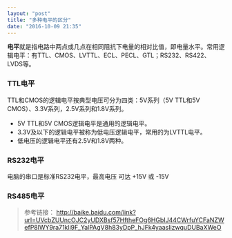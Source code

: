 ```yaml
---
layout: "post"
title: "多种电平的区分"
date: "2016-10-09 21:35"
---
```


**电平**就是指电路中两点或几点在相同阻抗下电量的相对比值，即电量水平。常用逻辑电平：有TTL、CMOS、LVTTL、ECL、PECL、GTL；RS232、RS422、LVDS等。

### TTL电平

TTL和CMOS的逻辑电平按典型电压可分为四类：5V系列（5V TTL和5V CMOS）、3.3V系列，2.5V系列和1.8V系列。

- 5V TTL和5V CMOS逻辑电平是通用的逻辑电平。
- 3.3V及以下的逻辑电平被称为低电压逻辑电平，常用的为LVTTL电平。
- 低电压的逻辑电平还有2.5V和1.8V两种。


<!-- more -->



### RS232电平

电脑的串口是标准RS232电平，最高电压 可达 +15V 或 -15V

### RS485电平


> 参考链接：
> http://baike.baidu.com/link?url=UVcbZUUncOJC2yUDXBsf57HftheFOg6HGbIJ44CWrfuYCFaNZWefP8lWY9ra71kli9F_YalPAgV8h83yDpP_hJFk4yaasIizwquDUBaXWeO
